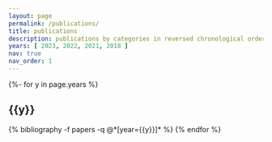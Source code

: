 ```yaml
---
layout: page
permalink: /publications/
title: publications
description: publications by categories in reversed chronological order. 
years: [ 2023, 2022, 2021, 2018 ]
nav: true
nav_order: 1
---
```

<!-- _pages/publications.md -->
<div class="publications">

{%- for y in page.years %}
  <h2 class="year">{{y}}</h2>
  {% bibliography -f papers -q @*[year={{y}}]* %}
{% endfor %}

</div>
